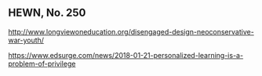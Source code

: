 ## HEWN, No. 250

http://www.longviewoneducation.org/disengaged-design-neoconservative-war-youth/

https://www.edsurge.com/news/2018-01-21-personalized-learning-is-a-problem-of-privilege